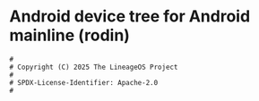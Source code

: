 # Android device tree for Android mainline (rodin)

```
#
# Copyright (C) 2025 The LineageOS Project
#
# SPDX-License-Identifier: Apache-2.0
#
```
